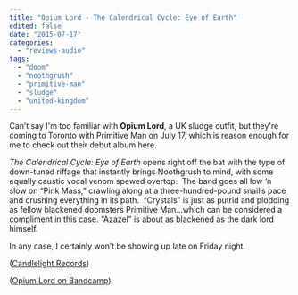 ```yaml
---
title: "Opium Lord - The Calendrical Cycle: Eye of Earth"
edited: false
date: "2015-07-17"
categories:
  - "reviews-audio"
tags:
  - "doom"
  - "noothgrush"
  - "primitive-man"
  - "sludge"
  - "united-kingdom"
---
```


Can’t say I'm too familiar with **Opium Lord**, a UK sludge outfit, but they're coming to Toronto with Primitive Man on July 17, which is reason enough for me to check out their debut album here.

_The Calendrical Cycle: Eye of Earth_ opens right off the bat with the type of down-tuned riffage that instantly brings Noothgrush to mind, with some equally caustic vocal venom spewed overtop.  The band goes all low ‘n slow on “Pink Mass,” crawling along at a three-hundred-pound snail’s pace and crushing everything in its path.  “Crystals” is just as putrid and plodding as fellow blackened doomsters Primitive Man…which can be considered a compliment in this case. “Azazel” is about as blackened as the dark lord himself.

In any case, I certainly won’t be showing up late on Friday night.

([Candlelight Records](http://candlelightrecordsusa.com/site/))

([Opium Lord on Bandcamp](http://candlelightrecordsuk.bandcamp.com/album/the-calendrical-cycle-eye-of-earth))
